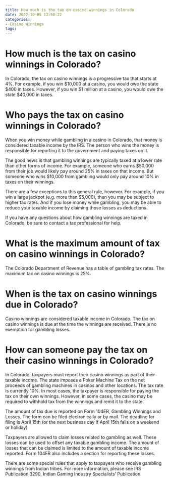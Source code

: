 ```yaml
---
title: How much is the tax on casino winnings in Colorado
date: 2022-10-05 12:50:22
categories:
- Casino Winnings
tags:
---
```



#  How much is the tax on casino winnings in Colorado?

In Colorado, the tax on casino winnings is a progressive tax that starts at 4%. For example, if you win $10,000 at a casino, you would owe the state $400 in taxes. However, if you win $1 million at a casino, you would owe the state $40,000 in taxes.

#  Who pays the tax on casino winnings in Colorado?

When you win money while gambling in a casino in Colorado, that money is considered taxable income by the IRS. The person who wins the money is responsible for reporting it to the government and paying taxes on it.

The good news is that gambling winnings are typically taxed at a lower rate than other forms of income. For example, someone who earns $50,000 from their job would likely pay around 25% in taxes on that income. But someone who wins $10,000 from gambling would only pay around 10% in taxes on their winnings.

There are a few exceptions to this general rule, however. For example, if you win a large jackpot (e.g. more than $5,000), then you may be subject to higher tax rates. And if you lose money while gambling, you may be able to reduce your taxable income by claiming those losses as deductions.

If you have any questions about how gambling winnings are taxed in Colorado, be sure to contact a tax professional for help.

#  What is the maximum amount of tax on casino winnings in Colorado?

The Colorado Department of Revenue has a table of gambling tax rates. The maximum tax on casino winnings is 25%.

#  When is the tax on casino winnings due in Colorado?

Casino winnings are considered taxable income in Colorado. The tax on casino winnings is due at the time the winnings are received. There is no exemption for gambling losses.

#  How can someone pay the tax on their casino winnings in Colorado?

In Colorado, taxpayers must report their casino winnings as part of their taxable income. The state imposes a Poker Machine Tax on the net proceeds of gambling machines in casinos and other locations. The tax rate is currently 10%. In most cases, the taxpayer is responsible for paying the tax on their own winnings. However, in some cases, the casino may be required to withhold tax from the winnings and remit it to the state.

The amount of tax due is reported on Form 104ER, Gambling Winnings and Losses. The form can be filed electronically or by mail. The deadline for filing is April 15th (or the next business day if April 15th falls on a weekend or holiday).

Taxpayers are allowed to claim losses related to gambling as well. These losses can be used to offset any taxable gambling income. The amount of losses that can be claimed is limited to the amount of taxable income reported. Form 104ER also includes a section for reporting these losses.

There are some special rules that apply to taxpayers who receive gambling winnings from Indian tribes. For more information, please see IRS Publication 3290, Indian Gaming Industry Specialists’ Publication.